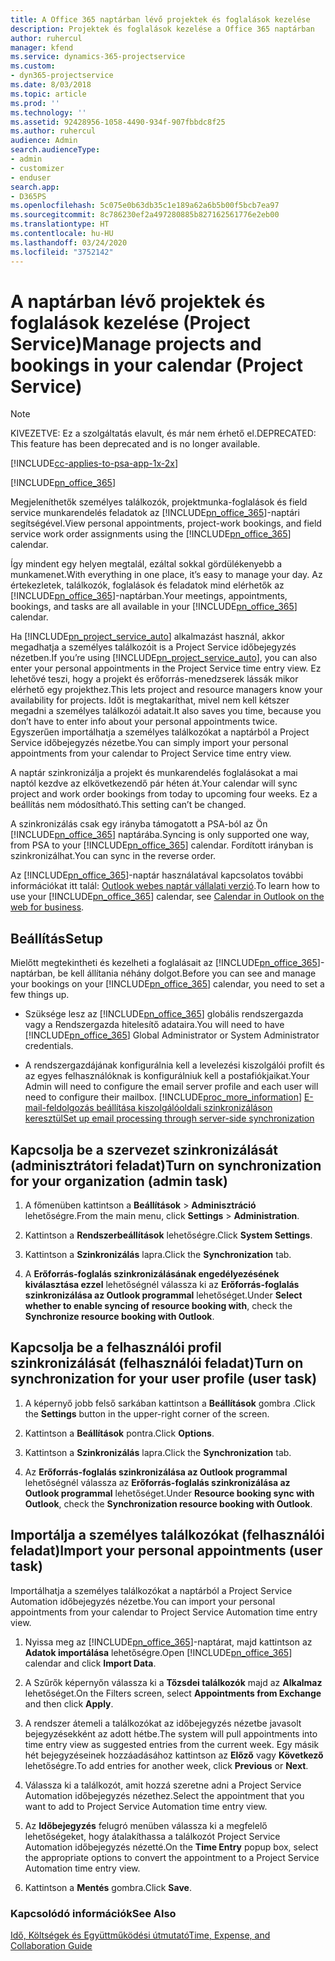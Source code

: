 ```yaml
---
title: A Office 365 naptárban lévő projektek és foglalások kezelése
description: Projektek és foglalások kezelése a Office 365 naptárban
author: ruhercul
manager: kfend
ms.service: dynamics-365-projectservice
ms.custom:
- dyn365-projectservice
ms.date: 8/03/2018
ms.topic: article
ms.prod: ''
ms.technology: ''
ms.assetid: 92428956-1058-4490-934f-907fbbdc8f25
ms.author: ruhercul
audience: Admin
search.audienceType:
- admin
- customizer
- enduser
search.app:
- D365PS
ms.openlocfilehash: 5c075e0b63db35c1e189a62a6b5b00f5bcb7ea97
ms.sourcegitcommit: 8c786230ef2a497280885b827162561776e2eb00
ms.translationtype: HT
ms.contentlocale: hu-HU
ms.lasthandoff: 03/24/2020
ms.locfileid: "3752142"
---
```

# <a name="manage-projects-and-bookings-in-your-calendar-project-service"></a><span data-ttu-id="6ff76-103">A naptárban lévő projektek és foglalások kezelése (Project Service)</span><span class="sxs-lookup"><span data-stu-id="6ff76-103">Manage projects and bookings in your calendar (Project Service)</span></span>

> [!Note]
> <span data-ttu-id="6ff76-104">KIVEZETVE: Ez a szolgáltatás elavult, és már nem érhető el.</span><span class="sxs-lookup"><span data-stu-id="6ff76-104">DEPRECATED: This feature has been deprecated and is no longer available.</span></span>

[!INCLUDE[cc-applies-to-psa-app-1x-2x](../includes/cc-applies-to-psa-app-1x-2x.md)]

[!INCLUDE[pn_office_365](../includes/pn-office-365.md)] 

<span data-ttu-id="6ff76-105">Megjeleníthetők személyes találkozók, projektmunka-foglalások és field service munkarendelés feladatok az [!INCLUDE[pn_office_365](../includes/pn-office-365.md)]-naptári segítségével.</span><span class="sxs-lookup"><span data-stu-id="6ff76-105">View personal appointments, project-work bookings, and field service work order assignments using the [!INCLUDE[pn_office_365](../includes/pn-office-365.md)] calendar.</span></span>  
  
 <span data-ttu-id="6ff76-106">Így mindent egy helyen megtalál, ezáltal sokkal gördülékenyebb a munkamenet.</span><span class="sxs-lookup"><span data-stu-id="6ff76-106">With everything in one place, it’s easy to manage your day.</span></span> <span data-ttu-id="6ff76-107">Az értekezletek, találkozók, foglalások és feladatok mind elérhetők az [!INCLUDE[pn_office_365](../includes/pn-office-365.md)]-naptárban.</span><span class="sxs-lookup"><span data-stu-id="6ff76-107">Your meetings, appointments, bookings, and tasks are all available in your [!INCLUDE[pn_office_365](../includes/pn-office-365.md)] calendar.</span></span>  
  
 <span data-ttu-id="6ff76-108">Ha [!INCLUDE[pn_project_service_auto](../includes/pn-project-service-auto.md)] alkalmazást használ, akkor megadhatja a személyes találkozóit is a Project Service időbejegyzés nézetben.</span><span class="sxs-lookup"><span data-stu-id="6ff76-108">If you’re using [!INCLUDE[pn_project_service_auto](../includes/pn-project-service-auto.md)], you can also enter your personal appointments in the Project Service time entry view.</span></span> <span data-ttu-id="6ff76-109">Ez lehetővé teszi, hogy a projekt és erőforrás-menedzserek lássák mikor elérhető egy projekthez.</span><span class="sxs-lookup"><span data-stu-id="6ff76-109">This lets project and resource managers know your availability for projects.</span></span> <span data-ttu-id="6ff76-110">Időt is megtakaríthat, mivel nem kell kétszer megadni a személyes találkozói adatait.</span><span class="sxs-lookup"><span data-stu-id="6ff76-110">It also saves you time, because you don’t have to enter info about your personal appointments twice.</span></span> <span data-ttu-id="6ff76-111">Egyszerűen importálhatja a személyes találkozókat a naptárból a Project Service időbejegyzés nézetbe.</span><span class="sxs-lookup"><span data-stu-id="6ff76-111">You can simply import your personal appointments from your calendar to Project Service time entry view.</span></span>  
  
 <span data-ttu-id="6ff76-112">A naptár szinkronizálja a projekt és munkarendelés foglalásokat a mai naptól kezdve az elkövetkezendő pár héten át.</span><span class="sxs-lookup"><span data-stu-id="6ff76-112">Your calendar will sync project and work order bookings from today to upcoming four weeks.</span></span> <span data-ttu-id="6ff76-113">Ez a beállítás nem módosítható.</span><span class="sxs-lookup"><span data-stu-id="6ff76-113">This setting can’t be changed.</span></span>  
  
 <span data-ttu-id="6ff76-114">A szinkronizálás csak egy irányba támogatott a PSA-ból az Ön [!INCLUDE[pn_office_365](../includes/pn-office-365.md)] naptárába.</span><span class="sxs-lookup"><span data-stu-id="6ff76-114">Syncing is only supported one way, from PSA to your [!INCLUDE[pn_office_365](../includes/pn-office-365.md)] calendar.</span></span> <span data-ttu-id="6ff76-115">Fordított irányban is szinkronizálhat.</span><span class="sxs-lookup"><span data-stu-id="6ff76-115">You can sync in the reverse order.</span></span> 
  
 <span data-ttu-id="6ff76-116">Az [!INCLUDE[pn_office_365](../includes/pn-office-365.md)]-naptár használatával kapcsolatos további információkat itt talál: [Outlook webes naptár vállalati verzió](https://support.office.com/article/Calendar-in-Outlook-on-the-web-for-business-5219c457-d1fe-4c2f-9032-1a816b88e936).</span><span class="sxs-lookup"><span data-stu-id="6ff76-116">To learn how to use your [!INCLUDE[pn_office_365](../includes/pn-office-365.md)] calendar, see [Calendar in Outlook on the web for business](https://support.office.com/article/Calendar-in-Outlook-on-the-web-for-business-5219c457-d1fe-4c2f-9032-1a816b88e936).</span></span>  
  
## <a name="setup"></a><span data-ttu-id="6ff76-117">Beállítás</span><span class="sxs-lookup"><span data-stu-id="6ff76-117">Setup</span></span>  
 <span data-ttu-id="6ff76-118">Mielőtt megtekintheti és kezelheti a foglalásait az [!INCLUDE[pn_office_365](../includes/pn-office-365.md)]-naptárban, be kell állítania néhány dolgot.</span><span class="sxs-lookup"><span data-stu-id="6ff76-118">Before you can see and manage your bookings on your [!INCLUDE[pn_office_365](../includes/pn-office-365.md)] calendar, you need to set a few things up.</span></span>  
  
- <span data-ttu-id="6ff76-119">Szüksége lesz az [!INCLUDE[pn_office_365](../includes/pn-office-365.md)] globális rendszergazda vagy a Rendszergazda hitelesítő adataira.</span><span class="sxs-lookup"><span data-stu-id="6ff76-119">You will need to have [!INCLUDE[pn_office_365](../includes/pn-office-365.md)] Global Administrator or System Administrator credentials.</span></span>  
  
- <span data-ttu-id="6ff76-120">A rendszergazdájának konfigurálnia kell a levelezési kiszolgálói profilt és az egyes felhasználóknak is konfigurálniuk kell a postafiókjaikat.</span><span class="sxs-lookup"><span data-stu-id="6ff76-120">Your Admin will need to configure the email server profile and each user will need to configure their mailbox.</span></span> [!INCLUDE[proc_more_information](../includes/proc-more-information.md)] <span data-ttu-id="6ff76-121">[E-mail-feldolgozás beállítása kiszolgálóoldali szinkronizáláson keresztül](../admin/set-up-server-side-synchronization-of-email-appointments-contacts-and-tasks.md)</span><span class="sxs-lookup"><span data-stu-id="6ff76-121">[Set up email processing through server-side synchronization](../admin/set-up-server-side-synchronization-of-email-appointments-contacts-and-tasks.md)</span></span>  
  
## <a name="turn-on-synchronization-for-your-organization-admin-task"></a><span data-ttu-id="6ff76-122">Kapcsolja be a szervezet szinkronizálását (adminisztrátori feladat)</span><span class="sxs-lookup"><span data-stu-id="6ff76-122">Turn on synchronization for your organization (admin task)</span></span>  
  
1.  <span data-ttu-id="6ff76-123">A főmenüben kattintson a **Beállítások** > **Adminisztráció** lehetőségre.</span><span class="sxs-lookup"><span data-stu-id="6ff76-123">From the main menu, click **Settings** > **Administration**.</span></span>  
  
2.  <span data-ttu-id="6ff76-124">Kattintson a **Rendszerbeállítások** lehetőségre.</span><span class="sxs-lookup"><span data-stu-id="6ff76-124">Click **System Settings**.</span></span>  
  
3.  <span data-ttu-id="6ff76-125">Kattintson a **Szinkronizálás** lapra.</span><span class="sxs-lookup"><span data-stu-id="6ff76-125">Click the **Synchronization** tab.</span></span>  
  
4.  <span data-ttu-id="6ff76-126">A **Erőforrás-foglalás szinkronizálásának engedélyezésének kiválasztása ezzel** lehetőségnél válassza ki az **Erőforrás-foglalás szinkronizálása az Outlook programmal** lehetőséget.</span><span class="sxs-lookup"><span data-stu-id="6ff76-126">Under **Select whether to enable syncing of resource booking with**, check the **Synchronize resource booking with Outlook**.</span></span>  
  
## <a name="turn-on-synchronization-for-your-user-profile-user-task"></a><span data-ttu-id="6ff76-127">Kapcsolja be a felhasználói profil szinkronizálását (felhasználói feladat)</span><span class="sxs-lookup"><span data-stu-id="6ff76-127">Turn on synchronization for your user profile (user task)</span></span>  
  
1.  <span data-ttu-id="6ff76-128">A képernyő jobb felső sarkában kattintson a **Beállítások** gombra .</span><span class="sxs-lookup"><span data-stu-id="6ff76-128">Click the **Settings** button in the upper-right corner of the screen.</span></span>  
  
2.  <span data-ttu-id="6ff76-129">Kattintson a **Beállítások** pontra.</span><span class="sxs-lookup"><span data-stu-id="6ff76-129">Click **Options**.</span></span>  
  
3.  <span data-ttu-id="6ff76-130">Kattintson a **Szinkronizálás** lapra.</span><span class="sxs-lookup"><span data-stu-id="6ff76-130">Click the **Synchronization** tab.</span></span>  
  
4.  <span data-ttu-id="6ff76-131">Az **Erőforrás-foglalás szinkronizálása az Outlook programmal** lehetőségnél válassza az **Erőforrás-foglalás szinkronizálása az Outlook programmal** lehetőséget.</span><span class="sxs-lookup"><span data-stu-id="6ff76-131">Under **Resource booking sync with Outlook**, check the **Synchronization resource booking with Outlook**.</span></span>  
  
## <a name="import-your-personal-appointments-user-task"></a><span data-ttu-id="6ff76-132">Importálja a személyes találkozókat (felhasználói feladat)</span><span class="sxs-lookup"><span data-stu-id="6ff76-132">Import your personal appointments (user task)</span></span>  
 <span data-ttu-id="6ff76-133">Importálhatja a személyes találkozókat a naptárból a Project Service Automation időbejegyzés nézetbe.</span><span class="sxs-lookup"><span data-stu-id="6ff76-133">You can import your personal appointments from your calendar to Project Service Automation time entry view.</span></span>  
  
1. <span data-ttu-id="6ff76-134">Nyissa meg az [!INCLUDE[pn_office_365](../includes/pn-office-365.md)]-naptárat, majd kattintson az **Adatok importálása** lehetőségre.</span><span class="sxs-lookup"><span data-stu-id="6ff76-134">Open [!INCLUDE[pn_office_365](../includes/pn-office-365.md)] calendar and click **Import Data**.</span></span>  
  
2. <span data-ttu-id="6ff76-135">A Szűrők képernyőn válassza ki a **Tőzsdei találkozók** majd az **Alkalmaz** lehetőséget.</span><span class="sxs-lookup"><span data-stu-id="6ff76-135">On the Filters screen, select **Appointments from Exchange** and then click **Apply**.</span></span>  
  
3. <span data-ttu-id="6ff76-136">A rendszer átemeli a találkozókat az időbejegyzés nézetbe javasolt bejegyzésekként az adott hétbe.</span><span class="sxs-lookup"><span data-stu-id="6ff76-136">The system will pull appointments into time entry view as suggested entries from the current week.</span></span> <span data-ttu-id="6ff76-137">Egy másik hét bejegyzéseinek hozzáadásához kattintson az **Előző** vagy **Következő** lehetőségre.</span><span class="sxs-lookup"><span data-stu-id="6ff76-137">To add entries for another week, click **Previous** or **Next**.</span></span>  
  
4. <span data-ttu-id="6ff76-138">Válassza ki a találkozót, amit hozzá szeretne adni a Project Service Automation időbejegyzés nézethez.</span><span class="sxs-lookup"><span data-stu-id="6ff76-138">Select the appointment that you want to add to Project Service Automation time entry view.</span></span>  
  
5. <span data-ttu-id="6ff76-139">Az **Időbejegyzés** felugró menüben válassza ki a megfelelő lehetőségeket, hogy átalakíthassa a találkozót Project Service Automation időbejegyzés nézetté.</span><span class="sxs-lookup"><span data-stu-id="6ff76-139">On the **Time Entry** popup box, select the appropriate options to convert the appointment to a Project Service Automation time entry view.</span></span>  
  
6. <span data-ttu-id="6ff76-140">Kattintson a **Mentés** gombra.</span><span class="sxs-lookup"><span data-stu-id="6ff76-140">Click **Save**.</span></span>  
  
### <a name="see-also"></a><span data-ttu-id="6ff76-141">Kapcsolódó információk</span><span class="sxs-lookup"><span data-stu-id="6ff76-141">See Also</span></span>  
 [<span data-ttu-id="6ff76-142">Idő, Költségek és Együttműködési útmutató</span><span class="sxs-lookup"><span data-stu-id="6ff76-142">Time, Expense, and Collaboration Guide</span></span>](../project-service/time-expense-collaboration-guide.md)

